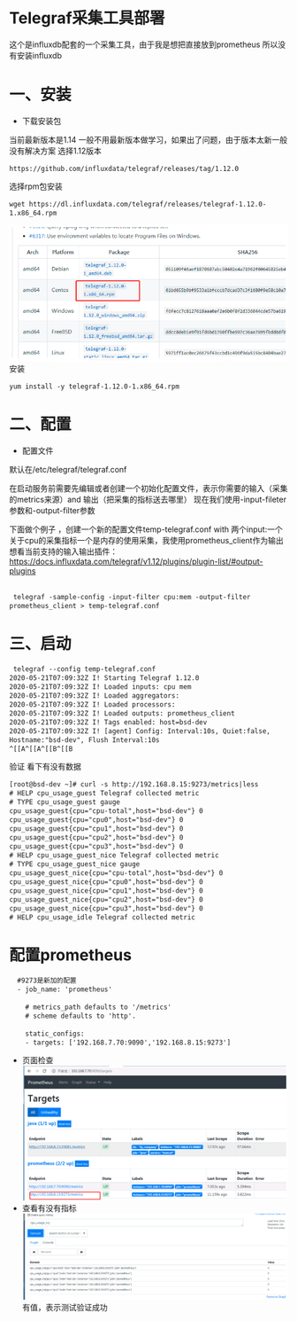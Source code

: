 # Telegraf采集工具部署
这个是influxdb配套的一个采集工具，由于我是想把直接放到prometheus 所以没有安装influxdb
# 一、安装
- 下载安装包


当前最新版本是1.14
一般不用最新版本做学习，如果出了问题，由于版本太新一般没有解决方案
选择1.12版本
```
https://github.com/influxdata/telegraf/releases/tag/1.12.0
```

选择rpm包安装
```
wget https://dl.influxdata.com/telegraf/releases/telegraf-1.12.0-1.x86_64.rpm
```
![](img/2020-05-31-19-30-27.png)
安装
```
yum install -y telegraf-1.12.0-1.x86_64.rpm
```
# 二、配置
- 配置文件


默认在/etc/telegraf/telegraf.conf 


在启动服务前需要先编辑或者创建一个初始化配置文件，表示你需要的输入（采集的metrics来源）and 输出（把采集的指标送去哪里）
现在我们使用-input-fileter 参数和-output-filter参数


下面做个例子 ，创建一个新的配置文件temp-telegraf.conf with 两个input:一个关于cpu的采集指标一个是内存的使用采集，我使用prometheus_client作为输出
想看当前支持的输入输出插件：https://docs.influxdata.com/telegraf/v1.12/plugins/plugin-list/#output-plugins

```
 
 telegraf -sample-config -input-filter cpu:mem -output-filter prometheus_client > temp-telegraf.conf
```
# 三、启动
```
 telegraf --config temp-telegraf.conf 
2020-05-21T07:09:32Z I! Starting Telegraf 1.12.0
2020-05-21T07:09:32Z I! Loaded inputs: cpu mem
2020-05-21T07:09:32Z I! Loaded aggregators: 
2020-05-21T07:09:32Z I! Loaded processors: 
2020-05-21T07:09:32Z I! Loaded outputs: prometheus_client
2020-05-21T07:09:32Z I! Tags enabled: host=bsd-dev
2020-05-21T07:09:32Z I! [agent] Config: Interval:10s, Quiet:false, Hostname:"bsd-dev", Flush Interval:10s
^[[A^[[A^[[B^[[B
```
验证
看下有没有数据
```
[root@bsd-dev ~]# curl -s http://192.168.8.15:9273/metrics|less
# HELP cpu_usage_guest Telegraf collected metric
# TYPE cpu_usage_guest gauge
cpu_usage_guest{cpu="cpu-total",host="bsd-dev"} 0
cpu_usage_guest{cpu="cpu0",host="bsd-dev"} 0
cpu_usage_guest{cpu="cpu1",host="bsd-dev"} 0
cpu_usage_guest{cpu="cpu2",host="bsd-dev"} 0
cpu_usage_guest{cpu="cpu3",host="bsd-dev"} 0
# HELP cpu_usage_guest_nice Telegraf collected metric
# TYPE cpu_usage_guest_nice gauge
cpu_usage_guest_nice{cpu="cpu-total",host="bsd-dev"} 0
cpu_usage_guest_nice{cpu="cpu0",host="bsd-dev"} 0
cpu_usage_guest_nice{cpu="cpu1",host="bsd-dev"} 0
cpu_usage_guest_nice{cpu="cpu2",host="bsd-dev"} 0
cpu_usage_guest_nice{cpu="cpu3",host="bsd-dev"} 0
# HELP cpu_usage_idle Telegraf collected metric
```

# 配置prometheus
```
  #9273是新加的配置
  - job_name: 'prometheus'

    # metrics_path defaults to '/metrics'
    # scheme defaults to 'http'.

    static_configs:
    - targets: ['192.168.7.70:9090','192.168.8.15:9273']
```
- 页面检查
![](img/target图示.png)
- 查看有没有指标
![](img/2020-05-31-19-35-38.png)
有值，表示测试验证成功